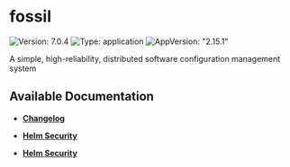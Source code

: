 # fossil

![Version: 7.0.4](https://img.shields.io/badge/Version-7.0.4-informational?style=flat-square) ![Type: application](https://img.shields.io/badge/Type-application-informational?style=flat-square) ![AppVersion: "2.15.1"](https://img.shields.io/badge/AppVersion-"2.15.1"-informational?style=flat-square)

A simple, high-reliability, distributed software configuration management system

## Available Documentation

- [**Changelog**](CHANGELOG)

- [**Helm Security**](container-security)

- [**Helm Security**](helm-security)

